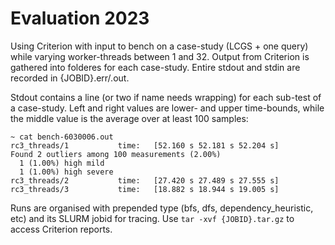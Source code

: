 # Evaluation 2023
Using Criterion with input to bench on a case-study (LCGS + one query) while varying worker-threads between 1 and 32.
Output from Criterion is gathered into folderes for each case-study. Entire stdout and stdin are recorded in {JOBID}.err/.out.

Stdout contains a line (or two if name needs wrapping) for each sub-test of a case-study. Left and right values are lower- and upper time-bounds, while the middle value is the average over at least 100 samples:
```
~ cat bench-6030006.out
rc3_threads/1           time:   [52.160 s 52.181 s 52.204 s]
Found 2 outliers among 100 measurements (2.00%)
  1 (1.00%) high mild
  1 (1.00%) high severe
rc3_threads/2           time:   [27.420 s 27.489 s 27.555 s]
rc3_threads/3           time:   [18.882 s 18.944 s 19.005 s]
```

Runs are organised with prepended type (bfs, dfs, dependency_heuristic, etc) and its SLURM jobid for tracing. Use `tar -xvf {JOBID}.tar.gz` to access Criterion reports.
